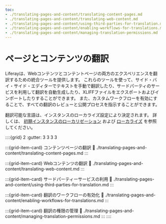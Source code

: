 ```yaml
---
toc:
- ./translating-pages-and-content/translating-content-pages.md
- ./translating-pages-and-content/translating-web-content.md
- ./translating-pages-and-content/using-third-parties-for-translation.md
- ./translating-pages-and-content/enabling-workflows-for-translations.md
- ./translating-pages-and-content/managing-translation-permissions.md
---
```

# ページとコンテンツの翻訳

Liferayは、Webコンテンツとコンテントページの両方のエクスペリエンスを翻訳するための統合ツールを提供します。 これらのツールを使って、サイド・バイ・サイド・エディターでテキストを手動で翻訳したり、サードパーティのサービスを利用して翻訳を自動生成したり、XLIFFファイルをエクスポートおよびインポートしたりすることができます。 また、カスタムワークフローを有効にすることで、すべての翻訳のレビューと公開プロセスを指示することができます。

翻訳可能な言語は、インスタンスのローカライズ設定により決定されます。 詳しくは、 [初期インスタンスのローカリゼーション](../installation-and-upgrades/setting-up-liferay/initial-instance-localization.md) および [ローカライズ](../system-administration/configuring-liferay/virtual-instances/localization.md) を参照してください。

::::{grid} 2 
:gutter: 3 3 3 3

:::{grid-item-card} コンテンツページの翻訳
:link: ./translating-pages-and-content/translating-content-pages.md
:::

:::{grid-item-card} Webコンテンツの翻訳
:link: ./translating-pages-and-content/translating-web-content.md
:::

:::{grid-item-card} サードパーティーサービスの利用
:link: ./translating-pages-and-content/using-third-parties-for-translation.md
:::

:::{grid-item-card} 翻訳のワークフローの有効化
:link: ./translating-pages-and-content/enabling-workflows-for-translations.md
:::

:::{grid-item-card} 翻訳の権限の管理
:link: ./translating-pages-and-content/managing-translation-permissions.md
:::
::::
